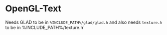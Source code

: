 # OpenGL-Text

Needs GLAD to be in `%INCLUDE_PATH%/glad/glad.h` and also needs `texture.h` to be in %INCLUDE_PATH%/texture.h`
